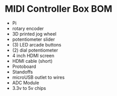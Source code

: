 # MIDI Controller Box BOM

- Pi
- rotary encoder
- 3D printed jog wheel
- potentiometer slider
- (3) LED arcade buttons
- (2) dial potentiometer
- 4 inch HDMI screen
- HDMI cable (short)
- Protoboard
- Standoffs
- microUSB outlet to wires
- ADC Module
- 3.3v to 5v chips